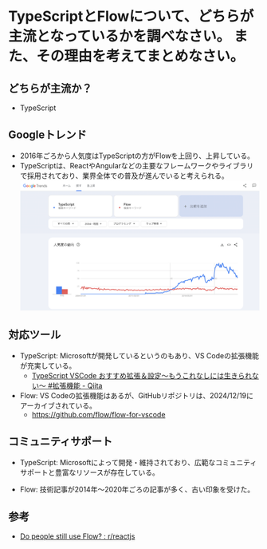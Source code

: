 # TypeScriptとFlowについて、どちらが主流となっているかを調べなさい。 また、その理由を考えてまとめなさい。
## どちらが主流か？
* TypeScript

## Googleトレンド
* 2016年ごろから人気度はTypeScriptの方がFlowを上回り、上昇している。
* TypeScriptは、ReactやAngularなどの主要なフレームワークやライブラリで採用されており、業界全体での普及が進んでいると考えられる。
![GoogleTrend](./GoogleTrend_TypeScript_Flow.png)

## 対応ツール
* TypeScript: Microsoftが開発しているというのもあり、VS Codeの拡張機能が充実している。
  * [TypeScript VSCode おすすめ拡張＆設定〜もうこれなしには生きられない〜 \#拡張機能 \- Qiita](https://qiita.com/togswr/items/04f5ae11a3fd78b7861d)
* Flow: VS Codeの拡張機能はあるが、GitHubリポジトリは、2024/12/19にアーカイブされている。
  * https://github.com/flow/flow-for-vscode

## コミュニティサポート
* TypeScript: Microsoftによって開発・維持されており、広範なコミュニティサポートと豊富なリソースが存在している。

* Flow: 技術記事が2014年〜2020年ごろの記事が多く、古い印象を受けた。

## 参考
* [Do people still use Flow? : r/reactjs](https://www.reddit.com/r/reactjs/comments/8zvjz1/do_people_still_use_flow/)

